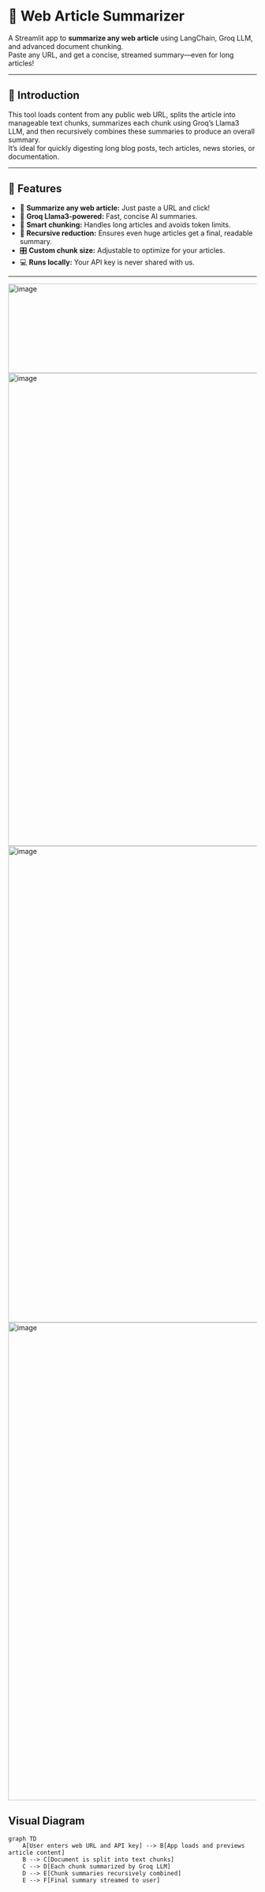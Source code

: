 # 📰 Web Article Summarizer

A Streamlit app to **summarize any web article** using LangChain, Groq LLM, and advanced document chunking.  
Paste any URL, and get a concise, streamed summary—even for long articles!

---

## 📖 Introduction

This tool loads content from any public web URL, splits the article into manageable text chunks, summarizes each chunk using Groq’s Llama3 LLM, and then recursively combines these summaries to produce an overall summary.  
It’s ideal for quickly digesting long blog posts, tech articles, news stories, or documentation.

---

## 🚀 Features

- 🔗 **Summarize any web article:** Just paste a URL and click!
- 🦙 **Groq Llama3-powered:** Fast, concise AI summaries.
- 🔬 **Smart chunking:** Handles long articles and avoids token limits.
- 🧩 **Recursive reduction:** Ensures even huge articles get a final, readable summary.
- 🎛️ **Custom chunk size:** Adjustable to optimize for your articles.
- 💻 **Runs locally:** Your API key is never shared with us.

---
<img width="1631" height="181" alt="image" src="https://github.com/user-attachments/assets/3b9c927e-aa83-41d7-b105-d25126d390ba" />

<img width="1917" height="958" alt="image" src="https://github.com/user-attachments/assets/5f467218-52df-4854-8d83-99b4b16069b7" />

<img width="1918" height="965" alt="image" src="https://github.com/user-attachments/assets/2e28bde3-8522-470c-8bbe-9169e037b8c0" />

<img width="1918" height="968" alt="image" src="https://github.com/user-attachments/assets/92c5bcd1-6f2b-41b6-985e-76a4398089b6" />



## Visual Diagram

```mermaid
graph TD
    A[User enters web URL and API key] --> B[App loads and previews article content]
    B --> C[Document is split into text chunks]
    C --> D[Each chunk summarized by Groq LLM]
    D --> E[Chunk summaries recursively combined]
    E --> F[Final summary streamed to user]



